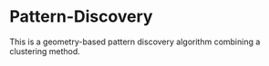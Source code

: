 # Pattern-Discovery

This is a geometry-based pattern discovery algorithm combining a clustering method.
